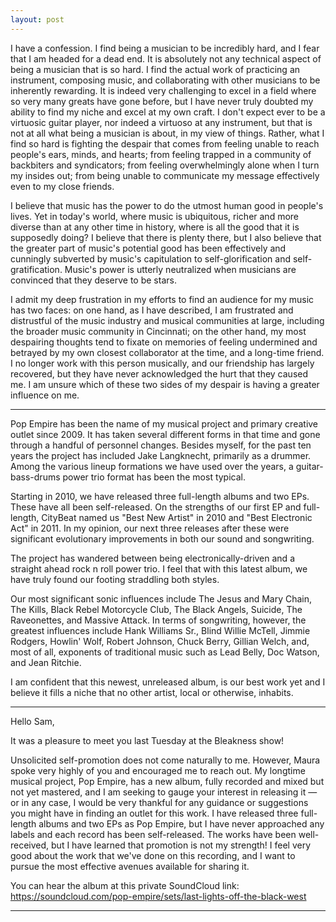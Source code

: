 ```yaml
---
layout: post
---
```


I have a confession. I find being a musician to be incredibly hard, and I fear
that I am headed for a dead end. It is absolutely not any technical aspect of 
being a musician that is so hard. I find the actual work of practicing an 
instrument, composing music, and collaborating with other musicians to be
inherently rewarding. It is indeed very challenging to excel in a field where
so very many greats have gone before, but I have never truly doubted my ability
to find my niche and excel at my own craft. I don't expect ever to be a 
virtuosic guitar player, nor indeed a virtuoso at any instrument, but that is
not at all what being a musician is about, in my view of things. Rather, what I
find so hard is fighting the despair that comes from feeling unable to reach 
people's ears, minds, and hearts; from feeling trapped in a community of 
backbiters and syndicators; from feeling overwhelmingly alone when I turn my 
insides out; from being unable to communicate my message effectively even to my
close friends.

I believe that music has the power to do the utmost human good in people's lives.
Yet in today's world, where music is ubiquitous, richer and more diverse than at
any other time in history, where is all the good that it is supposedly doing? I 
believe that there is plenty there, but I also believe that the greater part of
music's potential good has been effectively and cunningly subverted by music's 
capitulation to self-glorification and self-gratification. Music's power is 
utterly neutralized when musicians are convinced that they deserve to be stars.

I admit my deep frustration in my efforts to find an audience for my music has 
two faces: on one hand, as I have described, I am frustrated and distrustful of
the music industry and musical communities at large, including the broader 
music community in Cincinnati; on the other hand, my most despairing thoughts
tend to fixate on memories of feeling undermined and betrayed by my own closest 
collaborator at the time, and a long-time friend. I no longer work with this
person musically, and our friendship has largely recovered, but they have never
acknowledged the hurt that they caused me. I am unsure which of these two sides
of my despair is having a greater influence on me.

---

Pop Empire has been the name of my musical project and primary creative outlet 
since 2009. It has taken several different forms in that time and gone through a
handful of personnel changes. Besides myself, for the past ten years the project
has included Jake Langknecht, primarily as a drummer. Among the various lineup
formations we have used over the years, a guitar-bass-drums power trio format 
has been the most typical.

Starting in 2010, we have released three full-length albums and two EPs. These
have all been self-released. On the strengths of our first EP and full-length,
CityBeat named us "Best New Artist" in 2010 and "Best Electronic Act" in 2011.
In my opinion, our next three releases after these were significant evolutionary
improvements in both our sound and songwriting.

The project has wandered between being electronically-driven and a straight
ahead rock n roll power trio. I feel that with this latest album, we have truly
found our footing straddling both styles.

Our most significant sonic influences include The Jesus and Mary Chain, The
Kills, Black Rebel Motorcycle Club, The Black Angels, Suicide, The Raveonettes,
and Massive Attack. In terms of songwriting, however, the greatest influences
include Hank Williams Sr., Blind Willie McTell, Jimmie Rodgers, Howlin' Wolf,
Robert Johnson, Chuck Berry, Gillian Welch, and, most of all, exponents of 
traditional music such as Lead Belly, Doc Watson, and Jean Ritchie.

I am confident that this newest, unreleased album, is our best work yet and I
believe it fills a niche that no other artist, local or otherwise, inhabits.

---

Hello Sam,

It was a pleasure to meet you last Tuesday at the Bleakness show! 

Unsolicited self-promotion does not come naturally to me. However, Maura spoke very highly of you and encouraged me to reach out. My longtime musical project, Pop Empire, has a new album, fully recorded and mixed but not yet mastered, and I am seeking to gauge your interest in releasing it — or in any case, I would be very thankful for any guidance or suggestions you might have in finding an outlet for this work. I have released three full-length albums and two EPs as Pop Empire, but I have never approached any labels and each record has been self-released. The works have been well-received, but I have learned that promotion is not my strength! I feel very good about the work that we've done on this recording, and I want to pursue the most effective avenues available for sharing it.

You can hear the album at this private SoundCloud link:
https://soundcloud.com/pop-empire/sets/last-lights-off-the-black-west

---
